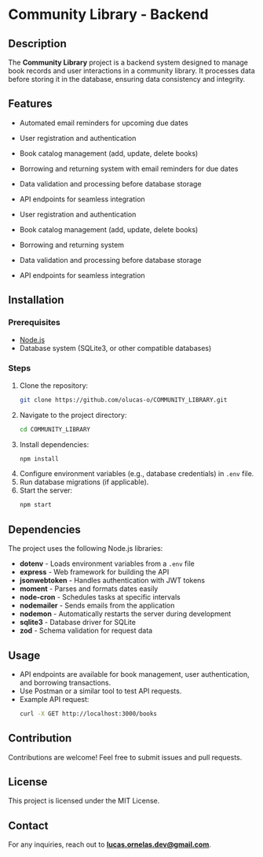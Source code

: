 # Community Library - Backend

## Description

The **Community Library** project is a backend system designed to manage book records and user interactions in a community library. It processes data before storing it in the database, ensuring data consistency and integrity.

## Features

- Automated email reminders for upcoming due dates

- User registration and authentication
- Book catalog management (add, update, delete books)
- Borrowing and returning system with email reminders for due dates
- Data validation and processing before database storage
- API endpoints for seamless integration

- User registration and authentication
- Book catalog management (add, update, delete books)
- Borrowing and returning system
- Data validation and processing before database storage
- API endpoints for seamless integration

## Installation

### Prerequisites

- [Node.js](https://nodejs.org/)
- Database system (SQLite3, or other compatible databases)

### Steps

1. Clone the repository:
   ```bash
   git clone https://github.com/olucas-o/COMMUNITY_LIBRARY.git
   ```
2. Navigate to the project directory:
   ```bash
   cd COMMUNITY_LIBRARY
   ```
3. Install dependencies:
   ```bash
   npm install
   ```
4. Configure environment variables (e.g., database credentials) in `.env` file.
5. Run database migrations (if applicable).
6. Start the server:
   ```bash
   npm start
   ```

## Dependencies

The project uses the following Node.js libraries:

- **dotenv** - Loads environment variables from a `.env` file
- **express** - Web framework for building the API
- **jsonwebtoken** - Handles authentication with JWT tokens
- **moment** - Parses and formats dates easily
- **node-cron** - Schedules tasks at specific intervals
- **nodemailer** - Sends emails from the application
- **nodemon** - Automatically restarts the server during development
- **sqlite3** - Database driver for SQLite
- **zod** - Schema validation for request data

## Usage

- API endpoints are available for book management, user authentication, and borrowing transactions.
- Use Postman or a similar tool to test API requests.
- Example API request:
  ```bash
  curl -X GET http://localhost:3000/books
  ```

## Contribution

Contributions are welcome! Feel free to submit issues and pull requests.

## License

This project is licensed under the MIT License.

## Contact

For any inquiries, reach out to [**lucas.ornelas.dev@gmail.com**](mailto\:your.email@example.com).

